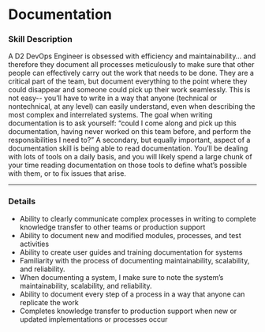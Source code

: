 # Documentation
	
### Skill Description
A D2 DevOps Engineer is obsessed with efficiency and maintainability… and therefore they document all processes meticulously to make sure that other people can effectively carry out the work that needs to be done. They are a critical part of the team, but document everything to the point where they could disappear and someone could pick up their work seamlessly. 
This is not easy-- you’ll have to write in a way that anyone (technical or nontechnical, at any level) can easily understand, even when describing the most complex and interrelated systems. The goal when writing documentation is to ask yourself: “could I come along and pick up this documentation, having never worked on this team before, and perform the responsibilities I need to?”
A secondary, but equally important, aspect of a documentation skill is being able to read documentation. You’ll be dealing with lots of tools on a daily basis, and you will likely spend a large chunk of your time reading documentation on those tools to define what’s possible with them, or to fix issues that arise. 

--- 

### Details
- Ability to clearly communicate complex processes in writing to complete knowledge transfer to other teams or production support
- Ability to document new and modified modules, processes, and test activities
- Ability to create user guides and training documentation for systems
- Familiarity with the process of documenting maintainability, scalability, and reliability. 
- When documenting a system, I make sure to note the system’s maintainability, scalability, and reliability. 
- Ability to document every step of a process in a way that anyone can replicate the work 
- Completes knowledge transfer to production support when new or updated implementations or processes occur
